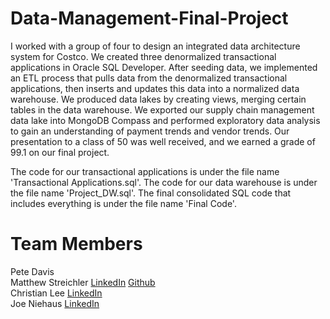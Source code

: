 # Data-Management-Final-Project

I worked with a group of four to design an integrated data architecture system for Costco. We created three denormalized transactional applications in Oracle SQL Developer. After seeding data, we implemented an ETL process that pulls data from the denormalized transactional applications, then inserts and updates this data into a normalized data warehouse. We produced data lakes by creating views, merging certain tables in the data warehouse. We exported our supply chain management data lake into MongoDB Compass and performed exploratory data analysis to gain an understanding of payment trends and vendor trends. Our presentation to a class of 50 was well received, and we earned a grade of 99.1 on our final project. 

The code for our transactional applications is under the file name 'Transactional Applications.sql'. The code for our data warehouse is under the file name 'Project_DW.sql'. The final consolidated SQL code that includes everything is under the file name 'Final Code'.

# Team Members
Pete Davis\
Matthew Streichler [LinkedIn](https://www.linkedin.com/in/matthew-streichler/) [Github](https://github.com/mstreichler) \
Christian Lee [LinkedIn](https://www.linkedin.com/in/christiannlee/)\
Joe Niehaus [LinkedIn](https://www.linkedin.com/in/josephniehaus/)

